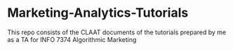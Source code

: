 # Marketing-Analytics-Tutorials
This repo consists of the CLAAT documents of the tutorials prepared by me as a TA for INFO 7374 Algorithmic Marketing
